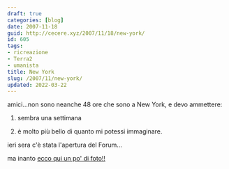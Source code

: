 ```yaml
---
draft: true
categories: [blog]
date: 2007-11-18
guid: http://cecere.xyz/2007/11/18/new-york/
id: 605
tags:
- ricreazione
- Terra2
- umanista
title: New York
slug: /2007/11/new-york/
updated: 2022-03-22
---
```


amici…non sono neanche 48 ore che sono a New York, e devo ammettere:
  
1) sembra una settimana
  
2) è molto più bello di quanto mi potessi immaginare.

ieri sera c'è stata l'apertura del Forum…
  
ma inanto [ecco qui un po' di foto!!](http://www.flickr.com/photos/krur/)